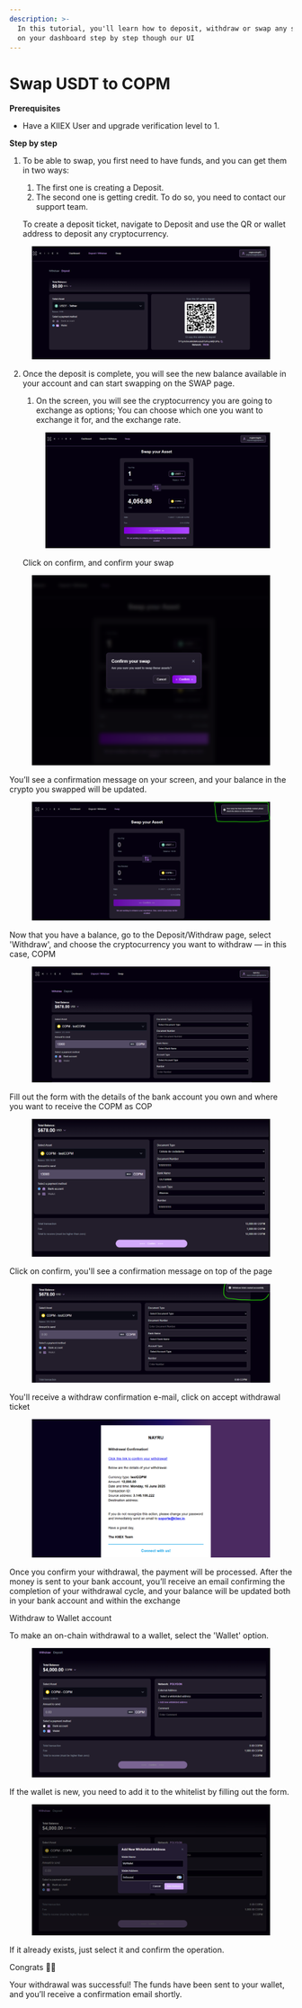 ```yaml
---
description: >-
  In this tutorial, you'll learn how to deposit, withdraw or swap any stablecoin
  on your dashboard step by step though our UI
---
```


# Swap USDT to COPM

**Prerequisites**

* Have a KIIEX User and upgrade verification level to 1.

**Step by step**

1.  To be able to swap, you first need to have funds, and you can get them in two ways:

    1. The first one is creating a Deposit.
    2. The second one is getting credit. To do so, you need to contact our support team.

    To create a deposit ticket, navigate to Deposit and use the QR or wallet address to deposit any cryptocurrency.



<figure><img src="../.gitbook/assets/image (9).png" alt=""><figcaption></figcaption></figure>

2.  Once the deposit is complete, you will see the new balance available in your account and can start swapping on the SWAP page.

    1. On the screen, you will see the cryptocurrency you are going to exchange as options; You can choose which one you want to exchange it for, and the exchange rate.

    <figure><img src="../.gitbook/assets/image (10).png" alt=""><figcaption></figcaption></figure>

    Click on  confirm, and confirm your swap

<figure><img src="../.gitbook/assets/image (11).png" alt=""><figcaption></figcaption></figure>

You’ll see a confirmation message on your screen, and your balance in the crypto you swapped will be updated.

<figure><img src="../.gitbook/assets/image (12).png" alt=""><figcaption></figcaption></figure>

Now that you have a balance, go to the Deposit/Withdraw page, select 'Withdraw', and choose the cryptocurrency you want to withdraw — in this case, COPM

<figure><img src="../.gitbook/assets/image (13).png" alt=""><figcaption></figcaption></figure>

Fill out the form with the details of the bank account you own and where you want to receive the COPM as COP

<figure><img src="../.gitbook/assets/image (14).png" alt=""><figcaption></figcaption></figure>

Click on confirm, you'll see a confirmation message on top of the page

<figure><img src="../.gitbook/assets/image (15).png" alt=""><figcaption></figcaption></figure>

You'll receive a withdraw confirmation e-mail, click on accept withdrawal ticket

<figure><img src="../.gitbook/assets/image (16).png" alt=""><figcaption></figcaption></figure>

Once you confirm your withdrawal, the payment will be processed. After the money is sent to your bank account, you’ll receive an email confirming the completion of your withdrawal cycle, and your balance will be updated both in your bank account and within the exchange



Withdraw to Wallet account



To make an on-chain withdrawal to a wallet, select the 'Wallet' option.&#x20;

<figure><img src="../.gitbook/assets/image (29).png" alt=""><figcaption></figcaption></figure>

If the wallet is new, you need to add it to the whitelist by filling out the form.&#x20;

<figure><img src="../.gitbook/assets/image (30).png" alt=""><figcaption></figcaption></figure>

If it already exists, just select it and confirm the operation.&#x20;

Congrats 🥳✨

&#x20;Your withdrawal was successful! The funds have been sent to your wallet, and you’ll receive a confirmation email shortly.
